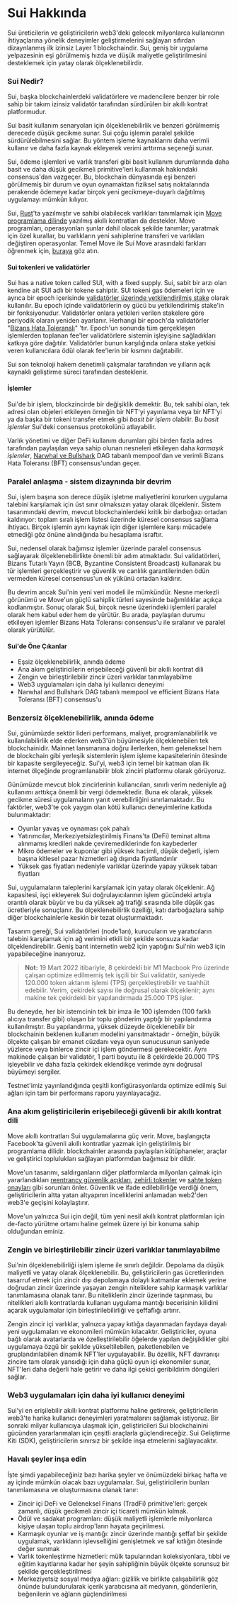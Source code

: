 # Sui Hakkında

Sui üreticilerin ve geliştiricilerin web3'deki gelecek milyonlarca kullanıcının ihtiyaçlarına yönelik deneyimler geliştirmelerini sağlayan sıfırdan dizaynlanmış ilk izinsiz Layer 1 blockchaindir. Sui, geniş bir uygulama yelpazesinin eşi görülmemiş hızda ve düşük maliyetle geliştirilmesini desteklemek için yatay olarak ölçeklenebilirdir.

### Sui Nedir? <a href="#what-sui-is" id="what-sui-is"></a>

Sui, başka blockchainlerdeki validatörlere ve madencilere benzer bir role sahip bir takım izinsiz validatör tarafından sürdürülen bir akıllı kontrat platformudur.

Sui basit kullanım senaryoları için ölçeklenebilirlik ve benzeri görülmemiş derecede düşük gecikme sunar. Sui çoğu işlemin paralel şekilde sürdürülebilmesini sağlar. Bu yöntem işleme kaynaklarını daha verimli kullanır ve daha fazla kaynak ekleyerek verimi arttırma seçeneği sunar.&#x20;

Sui, ödeme işlemleri ve varlık transferi gibi basit kullanım durumlarında daha basit ve daha düşük gecikmeli primitive'leri kullanmak hakkındaki consensus'dan vazgeçer. Bu, blockchain dünyasında eşi benzeri görülmemiş bir durum ve oyun oynamaktan fiziksel satış noktalarında perakende ödemeye kadar birçok yeni gecikmeye-duyarlı dağıtılmış uygulamayı mümkün kılıyor.

Sui, [Rust](https://www.rust-lang.org/)'ta yazılmıştır ve sahibi olabilecek varlıkları tanımlamak için [Move programlama dilinde](https://golden.com/wiki/Move\_\(programming\_language\)-MNA4DZ6) yazılmış akıllı kontratları da destekler. Move programları, operasyonları şunlar dahil olacak şekilde tanımlar; yaratmak için özel kurallar, bu varlıkların yeni sahiplerine transferi ve varlıkları değiştiren operasyonlar. Temel Move ile Sui Move arasındaki farkları öğrenmek için, [buraya](https://docs.sui.io/devnet/learn/sui-move-diffs) göz atın.&#x20;

#### Sui tokenleri ve validatörler <a href="#sui-tokens-and-validators" id="sui-tokens-and-validators"></a>

Sui has a native token called SUI, with a fixed supply. Sui, sabit bir arzı olan kendine ait SUI adlı bir tokene sahiptir. SUI tokeni gas ödemeleri için ve ayrıca bir epoch içerisinde [validatörler üzerinde yetkilendirilmiş stake](https://learn.bybit.com/blockchain/delegated-proof-of-stake-dpos/) olarak kullanılır.  Bu epoch içinde validatörlerin oy gücü bu yetkilendirimiş stake'in bir fonksiyonudur. Validatörler onlara yetkileri verilen stakelere göre periyodik olaran yeniden ayarlanır. Herhangi bir epoch'da validatörler "[Bizans Hata Toleranslı](https://pmg.csail.mit.edu/papers/osdi99.pdf)" 'tır. Epoch'un sonunda tüm gerçekleşen işlemlerden toplanan fee'ler validatörlere sistemin işleyişine sağladıkları katkıya göre dağıtılır. Validatörler bunun karşılığında onlara stake yetkisi veren kullanıcılara ödül olarak fee'lerin bir kısmını dağıtabilir.

Sui son teknoloji hakem denetimli çalışmalar tarafından ve yılların açık kaynaklı geliştirme süreci tarafından desteklenir.

#### İşlemler <a href="#transactions" id="transactions"></a>

Sui'de bir işlem, blockzincirde bir değişiklik demektir. Bu, tek sahibi olan, tek adresi olan objeleri etkileyen örneğin bir NFT'yi yayınlama veya bir NFT'yi ya da başka bir tokeni transfer etmek gibi _basit bir işlem_ olabilir. Bu _basit işlemler_ Sui'deki consensus protokolünü atlayabilir.

Varlık yönetimi ve diğer DeFi kullanım durumları gibi birden fazla adres tarafından paylaşılan veya sahip olunan nesneleri etkileyen daha _karmaşık işlemler_, [Narwhal ve Bullshark](https://github.com/MystenLabs/narwhal) DAG tabanlı mempool'dan ve verimli Bizans Hata Toleransı (BFT) consensus'undan geçer.

### Paralel anlaşma - sistem dizaynında bir devrim <a href="#parallel-agreement---a-breakthrough-in-system-design" id="parallel-agreement---a-breakthrough-in-system-design"></a>

Sui, işlem başına son derece düşük işletme maliyetlerini korurken uygulama talebini karşılamak için üst sınır olmaksızın yatay olarak ölçeklenir. Sistem tasarımındaki devrim, mevcut blockchainlerdeki kritik bir darboğazı ortadan kaldırıyor: toplam sıralı işlem listesi üzerinde küresel consensus sağlama ihtiyacı. Birçok işlemin aynı kaynak için diğer işlemlere karşı mücadele etmediği göz önüne alındığında bu hesaplama israftır.

Sui, nedensel olarak bağımsız işlemler üzerinde paralel consensus sağlayarak ölçeklenebilirlikte önemli bir adım atmaktadır. Sui validatörleri, Bizans Tutarlı Yayın (BCB, Byzantine Consistent Broadcast) kullanarak bu tür işlemleri gerçekleştirir ve güvenlik ve canlılık garantilerinden ödün vermeden küresel consensus'un ek yükünü ortadan kaldırır.

Bu devrim ancak Sui'nin yeni veri modeli ile mümkündür. Nesne merkezli görünümü ve Move'un güçlü sahiplik türleri sayesinde bağımlılıklar açıkça kodlanmıştır. Sonuç olarak Sui, birçok nesne üzerindeki işlemleri paralel olarak hem kabul eder hem de yürütür. Bu arada, paylaşılan durumu etkileyen işlemler Bizans Hata Toleransı consensus'u ile sıralanır ve paralel olarak yürütülür.

#### Sui'de Öne Çıkanlar <a href="#sui-highlights" id="sui-highlights"></a>

* Eşsiz ölçeklenebilirlik, anında ödeme
* Ana akım geliştiricilerin erişebileceği güvenli bir akıllı kontrat dili
* Zengin ve birleştirilebilir zincir üzeri varlıklar tanımlayabilme
* Web3 uygulamaları için daha iyi kullanıcı deneyimi
* Narwhal and Bullshark DAG tabanlı mempool ve efficient Bizans Hata Toleransı (BFT) consensus'u

### Benzersiz ölçeklenebilirlik, anında ödeme <a href="#parallel-agreement---a-breakthrough-in-system-design" id="parallel-agreement---a-breakthrough-in-system-design"></a>

Sui, günümüzde sektör lideri performans, maliyet, programlanabilirlik ve kullanılabilirlik elde ederken web3'ün büyümesiyle ölçeklenebilen tek blockchainidir. Mainnet lansmanına doğru ilerlerken, hem geleneksel hem de blockchain gibi yerleşik sistemlerin işlem işleme kapasitelerinin ötesinde bir kapasite sergileyeceğiz. Sui'yi, web3 için temel bir katman olan ilk internet ölçeğinde programlanabilir blok zinciri platformu olarak görüyoruz.

Günümüzde mevcut blok zincirlerinin kullanıcıları, sınırlı verim nedeniyle ağ kullanımı arttıkça önemli bir vergi ödemektedir. Buna ek olarak, yüksek gecikme süresi uygulamaların yanıt verebilirliğini sınırlamaktadır. Bu faktörler, web3'te çok yaygın olan kötü kullanıcı deneyimlerine katkıda bulunmaktadır:

* Oyunlar yavaş ve oynaması çok pahalı
* Yatırımcılar, Merkeziyetsizleştirilmiş Finans'ta (DeFi) teminat altına alınmamış kredileri nakde çeviremediklerinde fon kaybederler
* Mikro ödemeler ve kuponlar gibi yüksek hacimli, düşük değerli, işlem başına kitlesel pazar hizmetleri ağ dışında fiyatlandırılır
* Yüksek gas fiyatları nedeniyle varlıklar üzerinde yapay yüksek taban fiyatları

Sui, uygulamaların taleplerini karşılamak için yatay olarak ölçeklenir. Ağ kapasitesi, işçi ekleyerek Sui doğrulayıcılarının işlem gücündeki artışla orantılı olarak büyür ve bu da yüksek ağ trafiği sırasında bile düşük gas ücretleriyle sonuçlanır. Bu ölçeklenebilirlik özelliği, katı darboğazlara sahip diğer blockchainlerle keskin bir tezat oluşturmaktadır.

Tasarım gereği, Sui validatörleri (node'ları), kurucuların ve yaratıcıların talebini karşılamak için ağ verimini etkili bir şekilde sonsuza kadar ölçeklendirebilir. Geniş bant internetin web2 için yaptığını Sui'nin web3 için yapabileceğine inanıyoruz.

> **Not:** 19 Mart 2022 itibariyle, 8 çekirdekli bir M1 Macbook Pro üzerinde çalışan optimize edilmemiş tek işçili bir Sui validatör, saniyede 120.000 token aktarım işlemi (TPS) gerçekleştirebilir ve taahhüt edebilir. Verim, çekirdek sayısı ile doğrusal olarak ölçeklenir; aynı makine tek çekirdekli bir yapılandırmada 25.000 TPS işler.

Bu deneyde, her bir istemcinin tek bir imza ile 100 işlemden (100 farklı alıcıya transfer gibi) oluşan bir toplu gönderim yaptığı bir yapılandırma kullanılmıştır. Bu yapılandırma, yüksek düzeyde ölçeklenebilir bir blockchainin beklenen kullanım modelini yansıtmaktadır - örneğin, büyük ölçekte çalışan bir emanet cüzdanı veya oyun sunucusunun saniyede yüzlerce veya binlerce zincir içi işlem göndermesi gerekecektir. Aynı makinede çalışan bir validatör, 1 parti boyutu ile 8 çekirdekle 20.000 TPS işleyebilir ve daha fazla çekirdek eklendikçe verimde aynı doğrusal büyümeyi sergiler.

Testnet'imiz yayınlandığında çeşitli konfigürasyonlarda optimize edilmiş Sui ağları için tam bir performans raporu yayınlayacağız.

### Ana akım geliştiricilerin erişebileceği güvenli bir akıllı kontrat dili <a href="#a-safe-smart-contract-language-accessible-to-mainstream-developers" id="a-safe-smart-contract-language-accessible-to-mainstream-developers"></a>

Move akıllı kontratları Sui uygulamalarına güç verir. Move, başlangıçta Facebook'ta güvenli akıllı kontratlar yazmak için geliştirilmiş bir programlama dilidir. blockchainler arasında paylaşılan kütüphaneler, araçlar ve geliştirici toplulukları sağlayan platformdan bağımsız bir dildir.

Move'un tasarımı, saldırganların diğer platformlarda milyonları çalmak için yararlandıkları [reentrancy güvenlik açıkları](https://en.wikipedia.org/wiki/Reentrancy\_\(computing\)), [zehirli tokenler](https://www.theblock.co/post/112339/creative-attacker-steals-76000-in-rune-by-giving-out-free-tokens) ve [sahte token onayları](https://www.theverge.com/2022/2/20/22943228/opensea-phishing-hack-smart-contract-bug-stolen-nft) gibi sorunları önler. Güvenlik ve ifade edilebilirliğe verdiği önem, geliştiricilerin altta yatan altyapının inceliklerini anlamadan web2'den web3'e geçişini kolaylaştırır.

Move'un yalnızca Sui için değil, tüm yeni nesil akıllı kontrat platformları için de-facto yürütme ortamı haline gelmek üzere iyi bir konuma sahip olduğundan eminiz.

### Zengin ve birleştirilebilir zincir üzeri varlıklar tanımlayabilme <a href="#ability-to-define-rich-and-composable-on-chain-assets" id="ability-to-define-rich-and-composable-on-chain-assets"></a>

Sui'nin ölçeklenebilirliği işlem işleme ile sınırlı değildir. Depolama da düşük maliyetli ve yatay olarak ölçeklenebilir. Bu, geliştiricilerin gas ücretlerinden tasarruf etmek için zincir dışı depolamaya dolaylı katmanlar eklemek yerine doğrudan zincir üzerinde yaşayan zengin niteliklere sahip karmaşık varlıklar tanımlamasına olanak tanır. Bu niteliklerin zincir üzerinde taşınması, bu nitelikleri akıllı kontratlarda kullanan uygulama mantığı becerisinin kilidini açarak uygulamalar için birleştirilebilirliği ve şeffaflığı artırır.

Zengin zincir içi varlıklar, yalnızca yapay kıtlığa dayanmadan faydaya dayalı yeni uygulamaları ve ekonomileri mümkün kılacaktır. Geliştiriciler, oyuna bağlı olarak avatarlarda ve özelleştirilebilir öğelerde yapılan değişiklikler gibi uygulamaya özgü bir şekilde yükseltilebilen, paketlenebilen ve gruplandırılabilen dinamik NFT'ler uygulayabilir. Bu özellik, NFT davranışı zincire tam olarak yansıdığı için daha güçlü oyun içi ekonomiler sunar, NFT'leri daha değerli hale getirir ve daha ilgi çekici geribildirim döngüleri sağlar.

### Web3 uygulamaları için daha iyi kullanıcı deneyimi <a href="#better-user-experience-for-web3-apps" id="better-user-experience-for-web3-apps"></a>

Sui'yi en erişilebilir akıllı kontrat platformu haline getirerek, geliştiricilerin web3'te harika kullanıcı deneyimleri yaratmalarını sağlamak istiyoruz. Bir sonraki milyar kullanıcıya ulaşmak için, geliştiricileri Sui blockchainini gücünden yararlanmaları için çeşitli araçlarla güçlendireceğiz. Sui Geliştirme Kiti (SDK), geliştiricilerin sınırsız bir şekilde inşa etmelerini sağlayacaktır.

### Havalı şeyler inşa edin <a href="#build-cool-stuff" id="build-cool-stuff"></a>

İşte şimdi yapabileceğiniz bazı harika şeyler ve önümüzdeki birkaç hafta ve ay içinde mümkün olacak bazı uygulamalar. Sui, geliştiricilerin bunları tanımlamasına ve oluşturmasına olanak tanır:

* Zincir içi DeFi ve Geleneksel Finans (TradFi) primitive'leri: gerçek zamanlı, düşük gecikmeli zincir içi ticareti mümkün kılmak.
* Ödül ve sadakat programları: düşük maliyetli işlemlerle milyonlarca kişiye ulaşan toplu airdrop'ların hayata geçirilmesi.
* Karmaşık oyunlar ve iş mantığı: zincir üzerinde mantığı şeffaf bir şekilde uygulamak, varlıkların işlevselliğini genişletmek ve saf kıtlığın ötesinde değer sunmak
* Varlık tokenleştirme hizmetleri: mülk tapularından koleksiyonlara, tıbbi ve eğitim kayıtlarına kadar her şeyin sahipliğinin büyük ölçekte sorunsuz bir şekilde gerçekleştirilmesi
* Merkeziyetsiz sosyal medya ağları: gizlilik ve birlikte çalışabilirlik göz önünde bulundurularak içerik yaratıcısına ait medyanın, gönderilerin, beğenilerin ve ağların güçlendirilmesi
